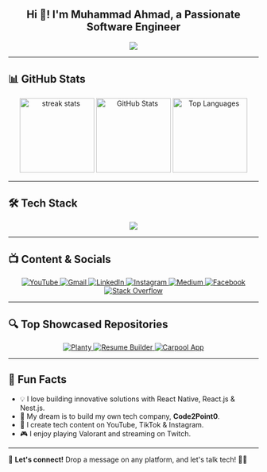 <h2 align="center">Hi 👋! I'm Muhammad Ahmad, a Passionate Software Engineer</h2>

<p align="center">
<img src="https://readme-typing-svg.herokuapp.com?font=Fira+Code&weight=600&pause=1000&color=FFDD40&center=true&vCenter=true&width=550&height=35&lines=🚀+Software+Engineer+|+Tech+Enthusiast;💻+React+Native+|+React+|+TypeScript+|+JavaScript;🐍+Python+|+Full-Stack+Developer;📱+Mobile+&+Web+App+Developer;🛠️+Open+Source+Contributor;🎥+Tech+Content+Creator+|+YouTuber" />

</p>

---

## 📊 **GitHub Stats**
<p align="center">
  <img src="https://github-readme-streak-stats.herokuapp.com/?user=ahmad2point0&theme=dracula&hide_border=false" height="150" alt="streak stats" />
  <img src="https://github-readme-stats-git-masterrstaa-rickstaa.vercel.app/api?username=ahmad2point0&show_icons=true&include_all_commits=true&count_private=true&theme=dracula&hide_border=false" height="150" alt="GitHub Stats" />

  <img src="https://github-readme-stats.vercel.app/api/top-langs?username=ahmad2point0&locale=en&layout=compact&theme=dracula&hide_border=false" height="150" alt="Top Languages" />
</p>

---

## 🛠 **Tech Stack**
<p align="center">
  <img src="https://skillicons.dev/icons?i=javascript,typescript,react,redux,html,css,tailwind,bootstrap,python,nodejs,mongodb,express,firebase,git,github,vscode,androidstudio,figma,kubernetes,docker,c,vim,bun,nestjs" />
</p>

---

## 📺 **Content & Socials**
<p align="center">
  <a href="https://www.youtube.com/channel/UCNcwrHZvqU9UGe8aTaOrGIg" target="_blank">
    <img src="https://img.shields.io/badge/Youtube-%23FF0000.svg?style=for-the-badge&logo=youtube&logoColor=white" alt="YouTube" />
  </a>
  <a href="mailto:aaziapk6@gmail.com" target="_blank">
    <img src="https://img.shields.io/badge/Gmail-D14836?style=for-the-badge&logo=gmail&logoColor=white" alt="Gmail" />
  </a>
  <a href="https://www.linkedin.com/in/ahmad2point0/" target="_blank">
    <img src="https://img.shields.io/badge/LinkedIn-%230077B5.svg?style=for-the-badge&logo=linkedin&logoColor=white" alt="LinkedIn" />
  </a>
  <a href="https://www.instagram.com/code2point0/" target="_blank">
    <img src="https://img.shields.io/badge/Instagram-%23E4405F.svg?style=for-the-badge&logo=instagram&logoColor=white" alt="Instagram" />
  </a>
  <a href="https://medium.com/@code2point0" target="_blank">
    <img src="https://img.shields.io/badge/Medium-%2312100E.svg?style=for-the-badge&logo=medium&logoColor=white" alt="Medium" />
  </a>
  <a href="https://www.facebook.com/code2point0/" target="_blank">
    <img src="https://img.shields.io/badge/Facebook-%231877F2.svg?style=for-the-badge&logo=facebook&logoColor=white" alt="Facebook" />
  </a>
  <a href="https://stackoverflow.com/users/26371590/code2point0" target="_blank">
    <img src="https://img.shields.io/badge/Stackoverflow-%23FE7A16.svg?style=for-the-badge&logo=stackoverflow&logoColor=white" alt="Stack Overflow" />
  </a>
</p>

---

## 🔍 **Top Showcased Repositories**
<p align="center">
  <a href="https://github.com/ahmad2point0/Planty">
    <img src="https://github-readme-stats.vercel.app/api/pin/?username=ahmad2point0&repo=Planty&theme=dracula&hide_border=false" alt="Planty" />
  </a>
  <a href="https://github.com/ahmad2point0/Resume-Builder">
    <img src="https://github-readme-stats.vercel.app/api/pin/?username=ahmad2point0&repo=Resume-Builder&theme=dracula&hide_border=false" alt="Resume Builder" />
  </a>
  <a href="https://github.com/ahmad2point0/Carpool-App">
    <img src="https://github-readme-stats.vercel.app/api/pin/?username=ahmad2point0&repo=Carpool-App&theme=dracula&hide_border=false" alt="Carpool App" />
  </a>
</p>

---

## 🎯 **Fun Facts**
- 💡 I love building innovative solutions with React Native, React.js & Nest.js.
- 🚀 My dream is to build my own tech company, **Code2Point0**.
- 🎥 I create tech content on YouTube, TikTok & Instagram.
- 🎮 I enjoy playing Valorant and streaming on Twitch.

---

💬 **Let's connect!** Drop a message on any platform, and let's talk tech! 🚀✨
